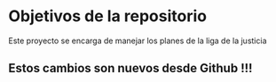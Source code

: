 # Objetivos de la repositorio

Este proyecto se encarga de manejar los planes de la liga de la justicia


## Estos cambios son nuevos desde Github !!!

